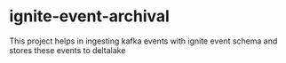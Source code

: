 # ignite-event-archival
This project helps in ingesting kafka events with ignite event schema and stores these events to deltalake

